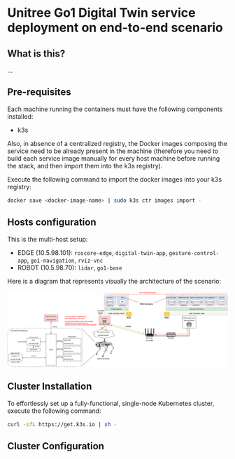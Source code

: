 # Unitree Go1 Digital Twin service deployment on end-to-end scenario

## What is this?
...

## Pre-requisites

Each machine running the containers must have the following components installed: 
* k3s

Also, in absence of a centralized registry, the Docker images composing the service need to be already present in the machine (therefore you need to build each service image manually for every host machine before running the stack, and then import them into the k3s registry). 

Execute the following command to import the docker images into your k3s registry:
```bash
docker save <docker-image-name> | sudo k3s ctr images import -
```

## Hosts configuration

This is the multi-host setup: 

* EDGE (10.5.98.101): `roscore-edge`, `digital-twin-app`, `gesture-control-app`, `go1-navigation`, `rviz-vnc`
* ROBOT (10.5.98.70): `lidar`, `go1-base`

Here is a diagram that represents visually the architecture of the scenario:

![E2E Scenario 5TONIC](../../images/e2e-scenario-kubernetes.svg)

## Cluster Installation

To effortlessly set up a fully-functional, single-node Kubernetes cluster, execute the following command:
```bash
curl -sfL https://get.k3s.io | sh -
```

## Cluster Configuration

